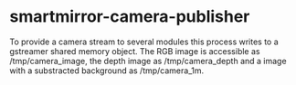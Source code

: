 # smartmirror-camera-publisher

To provide a camera stream to several modules this process writes to a gstreamer shared memory object.
The RGB image is accessible as /tmp/camera_image, the depth image as /tmp/camera_depth and a image with a substracted background as /tmp/camera_1m.
